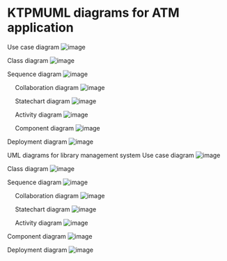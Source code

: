 # KTPMUML diagrams for ATM application 
Use case diagram
 ![image](https://github.com/Zian2002/SA_IUH/assets/108822757/4566cad2-b5cc-4b21-b8ef-7f06c26a3361)

Class diagram
 ![image](https://github.com/Zian2002/SA_IUH/assets/108822757/e0db03d2-0075-4b8b-92e8-12ea2e1d8d8f)

Sequence diagram 
 ![image](https://github.com/Zian2002/SA_IUH/assets/108822757/d13f83c7-6a88-4d0e-bf9f-bc50198408a1)

 
Collaboration diagram
 ![image](https://github.com/Zian2002/SA_IUH/assets/108822757/f25b7edb-5e49-478c-a53c-635a0cd928dc)

 
Statechart diagram
 ![image](https://github.com/Zian2002/SA_IUH/assets/108822757/31ad7a3f-2678-42f6-bba4-210eb7f53ab1)

 
Activity diagram 
 ![image](https://github.com/Zian2002/SA_IUH/assets/108822757/32cb14d6-8057-4511-8e18-f4324b591770)

 
Component diagram
 ![image](https://github.com/Zian2002/SA_IUH/assets/108822757/3b076660-61c3-4076-a16d-c0ad6b62e194)

Deployment diagram
 ![image](https://github.com/Zian2002/SA_IUH/assets/108822757/8fee79f4-956b-4651-aa33-e48864f8ac34)


 




UML diagrams for library management system
Use case diagram
 ![image](https://github.com/Zian2002/SA_IUH/assets/108822757/d9de208a-9a54-48b9-b056-c833c1fe607b)

Class diagram
  ![image](https://github.com/Zian2002/SA_IUH/assets/108822757/b1e4f0d7-3d28-4a10-95b7-5790705f3ae5)

 
Sequence diagram 
 ![image](https://github.com/Zian2002/SA_IUH/assets/108822757/5304f077-4a7c-4258-85a9-c15661057202)

 
Collaboration diagram
 ![image](https://github.com/Zian2002/SA_IUH/assets/108822757/6755b88d-a718-47ba-b6f5-5b06b60da6d0)

 
Statechart diagram
 ![image](https://github.com/Zian2002/SA_IUH/assets/108822757/9d958651-757d-4569-8f79-6658c9a54b64)

 
Activity diagram 
 ![image](https://github.com/Zian2002/SA_IUH/assets/108822757/3b0e898a-a387-4f9b-b847-1cd5f5945776)

Component diagram
![image](https://github.com/Zian2002/SA_IUH/assets/108822757/5bb52b5f-e8d7-4482-b205-ea6bd0e4a1e7)

Deployment diagram
 ![image](https://github.com/Zian2002/SA_IUH/assets/108822757/29d91eba-8c1e-4487-8c95-23fa09580a02)




